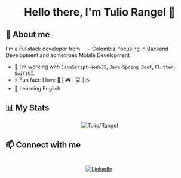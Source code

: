  <h1 align="center"><b>
   Hello there, I'm Tulio Rangel 👋</b>
</h1>

## :triangular_flag_on_post: About me

I'm a Fullstack developer  from <img src="https://www.worldometers.info/img/flags/co-flag.gif" width="14"/> - Colombia,  focusing in Backend Development and sometimes Mobile Development.
- 🌱 I’m working with `JavaScript`-`NodeJS`, `Java`-`Spring Boot`, `Flutter`, `SwiftUI`.
- ⚡ Fun fact: I love :book: | :video_game: | :computer: | :coffee:
- :speech_balloon: Learning English

## :bar_chart: My Stats

<p align="center">
   <img  align="center"  src="https://github-readme-stats.vercel.app/api/top-langs/?username=Tulio-Rangel&show_icons=true&theme=synthwave&title_color=ffffff&text_color=ffffff&locale=en&layout=compact" alt="Tulio/Rangel">
 </p>
 


## :mailbox:  Connect with me
<p align="center">
<br>
<a href="https://www.linkedin.com/in/tulio-rangel/" target="_blank"><img src="https://img.shields.io/badge/linkedin-%230077B5.svg?&style=for-the-badge&logo=linkedin&logoColor=white" alt="LinkedIn" /></a>&nbsp;
</p>

<!--
- 👋 Hi, I’m @Tulio-Rangel
- 👀 I’m interested in...
- 🌱 I’m currently learning...
- 💞️ I’m looking to collaborate on...
- 📫 How to reach me...
-->
<!---
Tulio-Rangel/Tulio-Rangel is a ✨ special ✨ repository because its `README.md` (this file) appears on your GitHub profile.
You can click the Preview link to take a look at your changes.
--->
